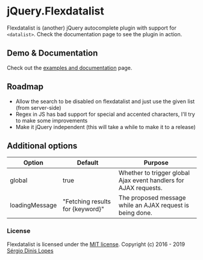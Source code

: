 jQuery.Flexdatalist
======

Flexdatalist is (another) jQuery autocomplete plugin with support for <code>&lt;datalist&gt;</code>. Check the documentation page to see the plugin in action.

## Demo & Documentation ##

Check out the [examples and documentation](http://projects.sergiodinislopes.pt/flexdatalist/) page.

## Roadmap

- Allow the search to be disabled on flexdatalist and just use the given list (from server-side)
- Regex in JS has bad support for special and accented characters, I'll try to make some improvements
- Make it jQuery independent (this will take a while to make it to a release)

## Additional options
| Option  | Default | Purpose |
| ------------- | ------------- |------------- |
| global  | true  | Whether to trigger global Ajax event handlers for AJAX requests.|
| loadingMessage  | "Fetching results for {keyword}"  | The proposed message while an AJAX request is being done.|

### License
Flexdatalist is licensed under the [MIT license](http://opensource.org/licenses/MIT).
Copyright (c) 2016 - 2019 [Sérgio Dinis Lopes](http://github.com/sergiodlopes)
